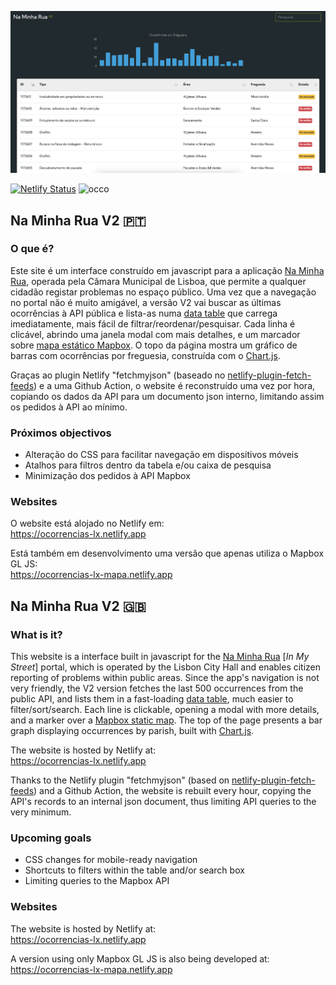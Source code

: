![](screenshot.png)

[![Netlify Status](https://api.netlify.com/api/v1/badges/ff1e69c1-aed1-455c-8400-a49839964fb2/deploy-status)](https://app.netlify.com/sites/ocorrencias-lx/deploys) ![occo](https://github.com/bubastis/ocorrencias-lx/workflows/occo/badge.svg?event=schedule)

## Na Minha Rua V2 🇵🇹

### O que é?

Este site é um interface construído em javascript para a aplicação [Na Minha Rua](https://naminharualx.cm-lisboa.pt/), operada pela Câmara Municipal de Lisboa, que permite a qualquer cidadão registar problemas no espaço público. Uma vez que a navegação no portal não é muito amigável, a versão V2 vai buscar as últimas ocorrências à API pública e lista-as numa [data table](https://github.com/DataTables/DataTables) que carrega imediatamente, mais fácil de filtrar/reordenar/pesquisar. Cada linha é clicável, abrindo uma janela modal com mais detalhes, e um marcador sobre [mapa estático Mapbox](https://www.mapbox.com/static-maps). O topo da página mostra um gráfico de barras com  ocorrências por freguesia, construída com o [Chart.js](https://github.com/chartjs).

Graças ao plugin Netlify "fetchmyjson" (baseado no [netlify-plugin-fetch-feeds](https://github.com/philhawksworth/netlify-plugin-fetch-feeds)) e a uma Github Action, o website é reconstruído uma vez por hora, copiando os dados da API para um documento json interno, limitando assim os pedidos à API ao mínimo.

### Próximos objectivos
- Alteração do CSS para facilitar navegação em dispositivos móveis
- Atalhos para filtros dentro da tabela e/ou caixa de pesquisa
- Minimização dos pedidos à API Mapbox 

### Websites
O website está alojado no Netlify em:   
https://ocorrencias-lx.netlify.app

Está também em desenvolvimento uma versão que apenas utiliza o Mapbox GL JS:   
https://ocorrencias-lx-mapa.netlify.app


## Na Minha Rua V2 🇬🇧

### What is it?

This website is a interface built in javascript for the [Na Minha Rua](https://naminharualx.cm-lisboa.pt/) [_In My Street_] portal, which is operated by the Lisbon City Hall and enables citizen reporting of problems within public areas. Since the app's navigation is not very friendly, the V2 version fetches the last 500 occurrences from the public API, and lists them in a fast-loading [data table](https://github.com/DataTables/DataTables), much easier to filter/sort/search. Each line is clickable, opening a modal with more details, and a marker over a [Mapbox static map](https://www.mapbox.com/static-maps). The top of the page presents a bar graph displaying occurrences by parish, built with [Chart.js](https://github.com/chartjs).

The website is hosted by Netlify at:   
https://ocorrencias-lx.netlify.app

Thanks to the Netlify plugin "fetchmyjson" (based on [netlify-plugin-fetch-feeds](https://github.com/philhawksworth/netlify-plugin-fetch-feeds)) and a Github Action, the website is rebuilt every hour, copying the API's records to an internal json document, thus limiting API queries to the very minimum.

### Upcoming goals
 - CSS changes for mobile-ready navigation
 - Shortcuts to filters within the table and/or search box
 - Limiting queries to the Mapbox API
 
### Websites

The website is hosted by Netlify at:   
https://ocorrencias-lx.netlify.app

A version using only Mapbox GL JS is also being developed at:    
https://ocorrencias-lx-mapa.netlify.app
